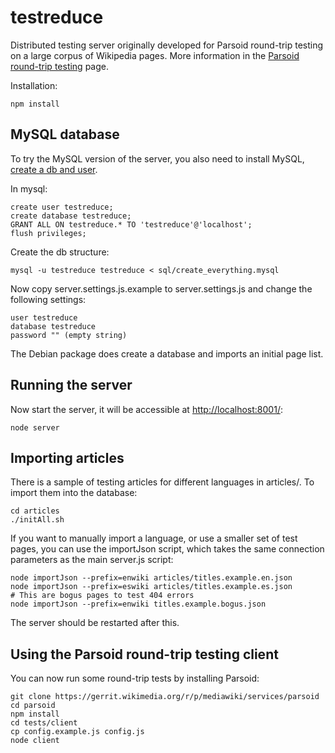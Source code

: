 testreduce
==========

Distributed testing server originally developed for Parsoid round-trip testing
on a large corpus of Wikipedia pages. More information in the
[Parsoid round-trip testing](https://www.mediawiki.org/wiki/Parsoid/Round-trip_testing)
page.

Installation:

    npm install

MySQL database
--------------

To try the MySQL version of the server, you also need to install MySQL,
[create a db and user](http://www.debian-administration.org/articles/39).

In mysql:

    create user testreduce;
    create database testreduce;
    GRANT ALL ON testreduce.* TO 'testreduce'@'localhost';
    flush privileges;

Create the db structure:

    mysql -u testreduce testreduce < sql/create_everything.mysql

Now copy server.settings.js.example to server.settings.js and change the
following settings:

    user testreduce
    database testreduce
    password "" (empty string)

The Debian package does create a database and imports an initial page list.

Running the server
------------------

Now start the server, it will be accessible at
[http://localhost:8001/](http://localhost:8001/):

    node server

Importing articles
------------------

There is a sample of testing articles for different languages in articles/. To
import them into the database:

    cd articles
    ./initAll.sh

If you want to manually import a language, or use a smaller set of test pages,
you can use the importJson script, which takes the same connection parameters
as the main server.js script:

    node importJson --prefix=enwiki articles/titles.example.en.json
    node importJson --prefix=eswiki articles/titles.example.es.json
    # This are bogus pages to test 404 errors
    node importJson --prefix=enwiki titles.example.bogus.json

The server should be restarted after this.

Using the Parsoid round-trip testing client
-------------------------------------------

You can now run some round-trip tests by installing Parsoid:

    git clone https://gerrit.wikimedia.org/r/p/mediawiki/services/parsoid
    cd parsoid
    npm install
    cd tests/client
    cp config.example.js config.js
    node client
